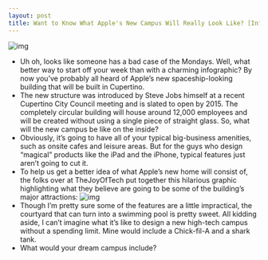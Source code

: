```yaml
---
layout: post
title: Want to Know What Apple's New Campus Will Really Look Like? [Infographic]
---
```

![img](http://media.idownloadblog.com/wp-content/uploads/2011/06/Apple-campus-concept-e1307923603707.png)
* Uh oh, looks like someone has a bad case of the Mondays. Well, what better way to start off your week than with a charming infographic? By now you’ve probably all heard of Apple’s new spaceship-looking building that will be built in Cupertino.
* The new structure was introduced by Steve Jobs himself at a recent Cupertino City Council meeting and is slated to open by 2015. The completely circular building will house around 12,000 employees and will be created without using a single piece of straight glass. So, what will the new campus be like on the inside?
* Obviously, it’s going to have all of your typical big-business amenities, such as onsite cafes and leisure areas. But for the guys who design “magical” products like the iPad and the iPhone, typical features just aren’t going to cut it.
* To help us get a better idea of what Apple’s new home will consist of, the folks over at TheJoyOfTech put together this hilarious graphic highlighting what they believe are going to be some of the building’s major attractions:
![img](http://media.idownloadblog.com/wp-content/uploads/2011/06/joyoftech-graphic-e1307922898667.jpg)
* Though I’m pretty sure some of the features are a little impractical, the courtyard that can turn into a swimming pool is pretty sweet. All kidding aside, I can’t imagine what it’s like to design a new high-tech campus without a spending limit. Mine would include a Chick-fil-A and a shark tank.
* What would your dream campus include?

